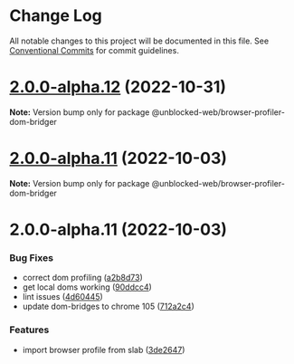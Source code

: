 # Change Log

All notable changes to this project will be documented in this file.
See [Conventional Commits](https://conventionalcommits.org) for commit guidelines.

# [2.0.0-alpha.12](https://github.com/ulixee/unblocked/compare/v2.0.0-alpha.11...v2.0.0-alpha.12) (2022-10-31)

**Note:** Version bump only for package @unblocked-web/browser-profiler-dom-bridger





# [2.0.0-alpha.11](https://github.com/ulixee/unblocked/compare/v2.0.0-alpha.10...v2.0.0-alpha.11) (2022-10-03)

**Note:** Version bump only for package @unblocked-web/browser-profiler-dom-bridger





# 2.0.0-alpha.11 (2022-10-03)


### Bug Fixes

* correct dom profiling ([a2b8d73](https://github.com/ulixee/unblocked/commit/a2b8d73e0318da5688b5f29b71634555fbe7bfed))
* get local doms working ([90ddcc4](https://github.com/ulixee/unblocked/commit/90ddcc4beba0981075b8edc990766a99a5514590))
* lint issues ([4d60445](https://github.com/ulixee/unblocked/commit/4d604458604a9422dd91ff54759e187b244256b6))
* update dom-bridges to chrome 105 ([712a2c4](https://github.com/ulixee/unblocked/commit/712a2c4e5e04233c0ae843a8e35920840a09ea9c))


### Features

* import browser profile from slab ([3de2647](https://github.com/ulixee/unblocked/commit/3de2647832267fc413beec9e0483ba70da366b15))
